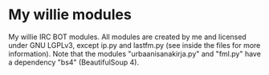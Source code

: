 My willie modules
=================

My willie IRC BOT modules. All modules are created by me and licensed under GNU LGPLv3, except ip.py and lastfm.py (see inside the files for more information). Note that the modules "urbaanisanakirja.py" and "fml.py" have a dependency "bs4" (BeautifulSoup 4).
